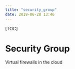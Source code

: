```yaml
---
title: "security_group"
date: 2019-06-28 13:46
---
```

[TOC]



# Security Group

Virtual firewalls in the cloud
